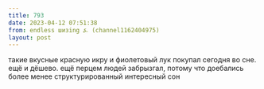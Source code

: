 ```yaml
---
title: 793
date: 2023-04-12 07:51:38
from: endless шизing ⍼ (channel1162404975)
layout: post
---
```


такие вкусные красную икру и фиолетовый лук покупал сегодня во сне. ещё и дёшево.
ещё перцем людей забрызгал, потому что доебались
более менее структурированный интересный сон
